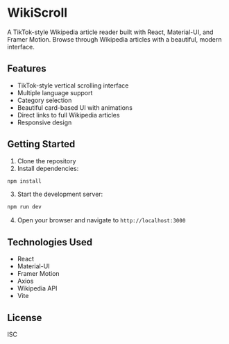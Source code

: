 # WikiScroll

A TikTok-style Wikipedia article reader built with React, Material-UI, and Framer Motion. Browse through Wikipedia articles with a beautiful, modern interface.

## Features

- TikTok-style vertical scrolling interface
- Multiple language support
- Category selection
- Beautiful card-based UI with animations
- Direct links to full Wikipedia articles
- Responsive design

## Getting Started

1. Clone the repository
2. Install dependencies:
```bash
npm install
```

3. Start the development server:
```bash
npm run dev
```

4. Open your browser and navigate to `http://localhost:3000`

## Technologies Used

- React
- Material-UI
- Framer Motion
- Axios
- Wikipedia API
- Vite

## License

ISC

